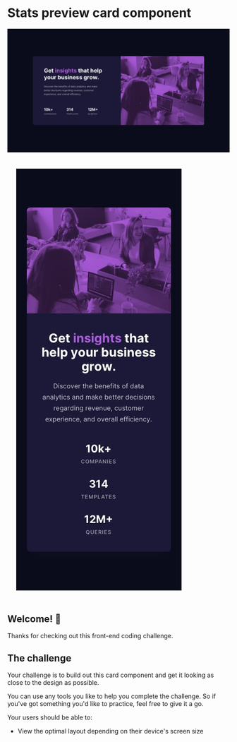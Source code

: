 # Stats preview card component

![Design preview for the Stats preview card component coding challenge](./design/desktop-design.jpg)
 <div style="padding:20px"><img src="./design/mobile-design.jpg"></div>


## Welcome! 👋

Thanks for checking out this front-end coding challenge.


## The challenge

Your challenge is to build out this card component and get it looking as close to the design as possible.

You can use any tools you like to help you complete the challenge. So if you've got something you'd like to practice, feel free to give it a go.

Your users should be able to:

- View the optimal layout depending on their device's screen size

